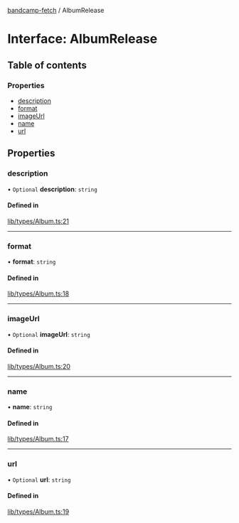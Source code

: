 [bandcamp-fetch](../README.md) / AlbumRelease

# Interface: AlbumRelease

## Table of contents

### Properties

- [description](AlbumRelease.md#description)
- [format](AlbumRelease.md#format)
- [imageUrl](AlbumRelease.md#imageurl)
- [name](AlbumRelease.md#name)
- [url](AlbumRelease.md#url)

## Properties

### description

• `Optional` **description**: `string`

#### Defined in

[lib/types/Album.ts:21](https://github.com/patrickkfkan/bandcamp-fetch/blob/7815c68/src/lib/types/Album.ts#L21)

___

### format

• **format**: `string`

#### Defined in

[lib/types/Album.ts:18](https://github.com/patrickkfkan/bandcamp-fetch/blob/7815c68/src/lib/types/Album.ts#L18)

___

### imageUrl

• `Optional` **imageUrl**: `string`

#### Defined in

[lib/types/Album.ts:20](https://github.com/patrickkfkan/bandcamp-fetch/blob/7815c68/src/lib/types/Album.ts#L20)

___

### name

• **name**: `string`

#### Defined in

[lib/types/Album.ts:17](https://github.com/patrickkfkan/bandcamp-fetch/blob/7815c68/src/lib/types/Album.ts#L17)

___

### url

• `Optional` **url**: `string`

#### Defined in

[lib/types/Album.ts:19](https://github.com/patrickkfkan/bandcamp-fetch/blob/7815c68/src/lib/types/Album.ts#L19)
